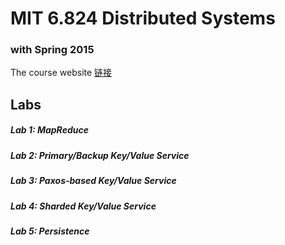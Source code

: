 # MIT 6.824 Distributed Systems
### with Spring 2015
The course website [链接](http://nil.csail.mit.edu/6.824/2015/)

## Labs
##### Lab 1: MapReduce

##### Lab 2: Primary/Backup Key/Value Service
##### Lab 3: Paxos-based Key/Value Service
##### Lab 4: Sharded Key/Value Service
##### Lab 5: Persistence
